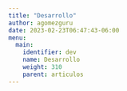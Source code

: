 ```yaml
---
title: "Desarrollo"
author: agomezguru
date: 2023-02-23T06:47:43-06:00
menu:
  main:
    identifier: dev
    name: Desarrollo
    weight: 310
    parent: articulos
---
```


